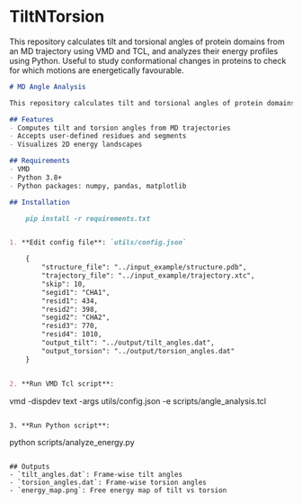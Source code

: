 # TiltNTorsion
This repository calculates tilt and torsional angles of protein domains from an MD trajectory using VMD and TCL, and analyzes their energy profiles using Python. Useful to study conformational changes in proteins to check for which motions are energetically favourable.

```markdown
# MD Angle Analysis

This repository calculates tilt and torsional angles of protein domains from an MD trajectory using VMD and TCL, and analyzes their energy profiles using Python.

## Features
- Computes tilt and torsion angles from MD trajectories
- Accepts user-defined residues and segments
- Visualizes 2D energy landscapes

## Requirements
- VMD
- Python 3.8+
- Python packages: numpy, pandas, matplotlib

## Installation

    pip install -r requirements.txt


1. **Edit config file**: `utils/config.json`

    {
        "structure_file": "../input_example/structure.pdb",
        "trajectory_file": "../input_example/trajectory.xtc",
        "skip": 10,
        "segid1": "CHA1",
        "resid1": 434,
        "resid2": 398,
        "segid2": "CHA2",
        "resid3": 770,
        "resid4": 1010,
        "output_tilt": "../output/tilt_angles.dat",
        "output_torsion": "../output/torsion_angles.dat"
    }


2. **Run VMD Tcl script**:
```
vmd -dispdev text -args utils/config.json -e scripts/angle_analysis.tcl
```

3. **Run Python script**:
```
python scripts/analyze_energy.py
```

## Outputs
- `tilt_angles.dat`: Frame-wise tilt angles
- `torsion_angles.dat`: Frame-wise torsion angles
- `energy_map.png`: Free energy map of tilt vs torsion
```

